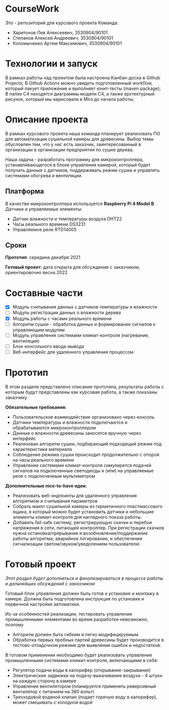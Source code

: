# CourseWork
Это - репозиторий для курсового проекта
Команда: 
 - Харитонов Лев Алексеевич, 3530904/90101
 - Степанов Алексей Андреевич, 3530904/90101
 - Коломыченко Артем Максимович, 3530904/90101

# Технологии и запуск
В рамках работы над проектом была настроена Канбан-доска в Github Projects;
В Github Actions можно увидеть подготовленный workflow, который пакует приложение и выполняет юнит-тесты (maven package);
В папке C4 находятся диаграммы модели C4, а также архтектурный рисунок, который мы нарисовали в Miro до начала работы;

# Описание проекта
В рамках курсового проекта наша команда планирует реализовать ПО для автоматизации сушильной камеры для древесины. Выбор темы обусловлен тем, что у нас есть заказчик, заинтересованный в организации в организации предприятия по сушке дерева. 

Наша задача - разработать программу для микроконтроллера, устанавливающегося в блоке управления камерой, который будет получать данные с датчиков, поддерживать режим сушки и управлять системами обогрева и вентиляции.

## Платформа
В качестве микроконтроллера используется **Raspberry Pi 4 Model B**
Датчики и управляемые элементы:
 - Датчик влажности и температуры воздуха DHT22
 - Часы реального времени DS3231
 - Управляемое реле RTD14005

## Сроки
**Прототип**: середина декабря 2021

**Готовый проект**: дата открыта для обсуждения с заказчиком, ориентировочно весна 2022

# Составные части
 - [x] Модуль считывания данных с датчиков температуры и влажности
 - [ ] Модуль регистрации данных о влажности дерева
 - [x] Модуль работы с часами реального времени
 - [ ] Алгоритм сушки - обработка данных и формирование сигналов к управляющим модулям
 - [ ] Модуль управления системами климат-контроля (нагревание, вентиляция)
 - [ ] Блок консольного ввода-вывода
 - [ ] Веб-интерфейс для удаленного управления процессом

# Прототип
В этом разделе представлено описание прототипа, результаты работы с которым будут представлены как курсовая работа, а также показаны заказчику.

**Обязательные требования:**
 - Пользовательское взаимодействие организовано через консоль
 - Датчики температуры и влажности подключаются и обрабатываются микроконтроллером
 - Данные о влажности древесины заносятся вручную через интерфейс
 - Реализован алгоритм сушки, подбирающий подходящий режим под характеристики материала
 - Соблюдение режима сушки происходит продолжительно с опорой на часы реального времени
 - Управление системами климат-контроля симулирется подачей сигналов на подключенные светодиоды и (или) на управляемые реле с подключенным мультиметром
 
**Дополнительные nice-to-have идеи:**
 - Реализовать веб-эндпоинты для удаленного управления алгоритмом и считывания параметров
 - Собрать макет сушильной камеры из герметичного пластмассового ящика, в который можно будет установить датчики и небольшие элементы климат-контроля для наглядного показа работы.
 - Добавить fail-safe систему, регистрирующую скачки и перебои напряжения в сети, питающей контроллер. При регистрации скачков нужна остановка/прерывание и возобновление/поддержание работы алгоритма, аварийное логирование, и обеспечение сигнализации светом/звуком/уведолением пользователю

# Готовый проект
*Этот раздел будет дополняться и финализироваться в процессе работы и дальнейших обсуждений с заказчиком*

Готовый блок управления должен быть готов к установке и монтажу в камере. Должна быть подготовлена инструкция по установке и первичной настройке автоматики. 

Из-за особенностей реализации, тестировать управления промышленными элементами во время разработки невозможно, поэтому 

 - Алгоритм должен быть гибким и легко модифицируемым
 - Обработка первых пробных партий древесины будет производится в тестово-отладочном режиме для выявления ошибок и недостатков.

В готовом применении необходимо будет реализовать управление промышленными системами климат-контроля, включающими в себя:
 - Регулятор подачи воды в калорифер (открывание-закрывание)
 - Электрические задвижки на подачу-выкачивание воздуха - 4 штуки на каждую сторону в камере
 - Управление вентилятором (планируется применять реверсивный вентилятор с питанием на 380 вольт)
 - Трехходовой водяной клапан (подает горячую воду в калорифер), может смешивать с холодной водой



